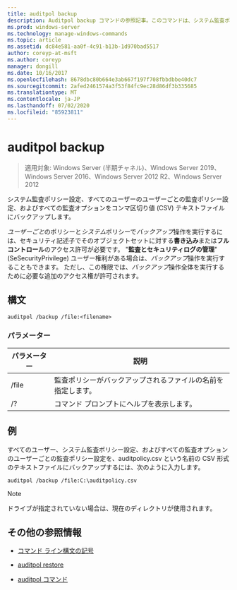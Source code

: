 ```yaml
---
title: auditpol backup
description: Auditpol backup コマンドの参照記事。このコマンドは、システム監査ポリシー設定、すべてのユーザーのユーザーごとの監査ポリシー設定、およびすべての監査オプションをコンマ区切り値 (CSV) テキストファイルにバックアップします。
ms.prod: windows-server
ms.technology: manage-windows-commands
ms.topic: article
ms.assetid: dc84e581-aa0f-4c91-b13b-1d970bad5517
author: coreyp-at-msft
ms.author: coreyp
manager: dongill
ms.date: 10/16/2017
ms.openlocfilehash: 8678dbc80b664e3ab667f197f708fbbdbbe40dc7
ms.sourcegitcommit: 2afed2461574a3f53f84fc9ec28d86df3b335685
ms.translationtype: MT
ms.contentlocale: ja-JP
ms.lasthandoff: 07/02/2020
ms.locfileid: "85923811"
---
```

# <a name="auditpol-backup"></a>auditpol backup

> 適用対象: Windows Server (半期チャネル)、Windows Server 2019、Windows Server 2016、Windows Server 2012 R2、Windows Server 2012

システム監査ポリシー設定、すべてのユーザーのユーザーごとの監査ポリシー設定、およびすべての監査オプションをコンマ区切り値 (CSV) テキストファイルにバックアップします。

*ユーザーごと*のポリシーと*システム*ポリシーで*バックアップ*操作を実行するには、セキュリティ記述子でそのオブジェクトセットに対する**書き込み**または**フルコントロール**のアクセス許可が必要です。 "**監査とセキュリティログの管理**" (SeSecurityPrivilege) ユーザー権利がある場合は、*バックアップ*操作を実行することもできます。 ただし、この権限では、*バックアップ*操作全体を実行するために必要な追加のアクセス権が許可されます。

## <a name="syntax"></a>構文

```
auditpol /backup /file:<filename>
```

### <a name="parameters"></a>パラメーター

| パラメーター | 説明 |
|-----------|------------- |
| /file | 監査ポリシーがバックアップされるファイルの名前を指定します。 |
| /? | コマンド プロンプトにヘルプを表示します。 |

## <a name="examples"></a>例

すべてのユーザー、システム監査ポリシー設定、およびすべての監査オプションのユーザーごとの監査ポリシー設定を、auditpolicy.csv という名前の CSV 形式のテキストファイルにバックアップするには、次のように入力します。

```
auditpol /backup /file:C:\auditpolicy.csv
```

> [!NOTE]
> ドライブが指定されていない場合は、現在のディレクトリが使用されます。

## <a name="additional-references"></a>その他の参照情報

- [コマンド ライン構文の記号](command-line-syntax-key.md)

- [auditpol restore](auditpol-restore.md)

- [auditpol コマンド](auditpol.md)
